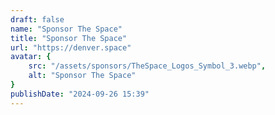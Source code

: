```yaml
---
draft: false
name: "Sponsor The Space"
title: "Sponsor The Space"
url: "https://denver.space"
avatar: {
    src: "/assets/sponsors/TheSpace_Logos_Symbol_3.webp",
    alt: "Sponsor The Space"
}
publishDate: "2024-09-26 15:39"
---
```

